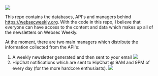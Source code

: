 ![](https://shubh.am/content/images/2015/Jan/websec.png)

This repo contains the databases, API's and managers behind https://websecweekly.org. With the code in this repo, I believe that everyone can have access to the content and data which makes up all of the newsletters on Websec Weekly.

At the moment, there are two main managers which distribute the information collected from the API's:

1. A weekly newsletter generated and then sent to your email
![](https://i.imgur.com/115cMGU.png)
2. HipChat notifications which are sent to HipChat @ 9AM and 9PM of every day (for the more hardcore enthusiasts).
![](https://i.imgur.com/pC9LbqM.png)
